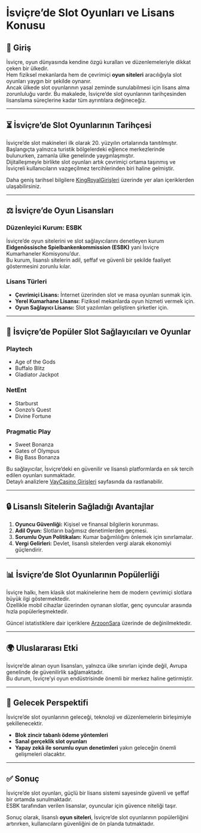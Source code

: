# İsviçre’de Slot Oyunları ve Lisans Konusu

## 📖 Giriş
İsviçre, oyun dünyasında kendine özgü kuralları ve düzenlemeleriyle dikkat çeken bir ülkedir.  
Hem fiziksel mekanlarda hem de çevrimiçi **oyun siteleri** aracılığıyla slot oyunları yaygın bir şekilde oynanır.  
Ancak ülkede slot oyunlarının yasal zeminde sunulabilmesi için lisans alma zorunluluğu vardır. Bu makalede, İsviçre’de slot oyunlarının tarihçesinden lisanslama süreçlerine kadar tüm ayrıntılara değineceğiz.  

---

## ⏳ İsviçre’de Slot Oyunlarının Tarihçesi
İsviçre’de slot makineleri ilk olarak 20. yüzyılın ortalarında tanıtılmıştır. Başlangıçta yalnızca turistik bölgelerdeki eğlence merkezlerinde bulunurken, zamanla ülke genelinde yaygınlaşmıştır.  
Dijitalleşmeyle birlikte slot oyunları artık çevrimiçi ortama taşınmış ve İsviçreli kullanıcıların vazgeçilmez tercihlerinden biri haline gelmiştir.  

Daha geniş tarihsel bilgilere [KingRoyalGirişleri](https://kingroyalgirisleri.com/) üzerinde yer alan içeriklerden ulaşabilirsiniz.  

---

## ⚖️ İsviçre’de Oyun Lisansları

### Düzenleyici Kurum: ESBK
İsviçre’de oyun sitelerini ve slot sağlayıcılarını denetleyen kurum **Eidgenössische Spielbankenkommission (ESBK)** yani İsviçre Kumarhaneler Komisyonu’dur.  
Bu kurum, lisanslı sitelerin adil, şeffaf ve güvenli bir şekilde faaliyet göstermesini zorunlu kılar.  

### Lisans Türleri
- **Çevrimiçi Lisans:** İnternet üzerinden slot ve masa oyunları sunmak için.  
- **Yerel Kumarhane Lisansı:** Fiziksel mekanlarda oyun hizmeti vermek için.  
- **Oyun Sağlayıcı Lisansı:** Slot yazılımları geliştiren şirketler için.  

---

## 🎰 İsviçre’de Popüler Slot Sağlayıcıları ve Oyunlar

### Playtech
- Age of the Gods  
- Buffalo Blitz  
- Gladiator Jackpot  

### NetEnt
- Starburst  
- Gonzo’s Quest  
- Divine Fortune  

### Pragmatic Play
- Sweet Bonanza  
- Gates of Olympus  
- Big Bass Bonanza  

Bu sağlayıcılar, İsviçre’deki en güvenilir ve lisanslı platformlarda en sık tercih edilen oyunları sunmaktadır.  
Detaylı analizlere [VayCasino Girişleri](https://www.vaycasinogirisleri.com/) sayfasında da rastlanabilir.  

---

## 🔒 Lisanslı Sitelerin Sağladığı Avantajlar

1. **Oyuncu Güvenliği:** Kişisel ve finansal bilgilerin korunması.  
2. **Adil Oyun:** Slotların bağımsız denetimlerden geçmesi.  
3. **Sorumlu Oyun Politikaları:** Kumar bağımlılığını önlemek için sınırlamalar.  
4. **Vergi Gelirleri:** Devlet, lisanslı sitelerden vergi alarak ekonomiyi güçlendirir.  

---

## 📊 İsviçre’de Slot Oyunlarının Popülerliği
İsviçre halkı, hem klasik slot makinelerine hem de modern çevrimiçi slotlara büyük ilgi göstermektedir.  
Özellikle mobil cihazlar üzerinden oynanan slotlar, genç oyuncular arasında hızla popülerleşmektedir.  

Güncel istatistiklere dair içeriklere [ArzoonSara](https://arzoonsara.com/) üzerinde de değinilmektedir.  

---

## 🌍 Uluslararası Etki
İsviçre’de alınan oyun lisansları, yalnızca ülke sınırları içinde değil, Avrupa genelinde de güvenilirlik sağlamaktadır.  
Bu durum, İsviçre’yi oyun endüstrisinde önemli bir merkez haline getirmiştir.  

---

## 🚀 Gelecek Perspektifi
İsviçre’de slot oyunlarının geleceği, teknoloji ve düzenlemelerin birleşimiyle şekillenecektir.  
- **Blok zincir tabanlı ödeme yöntemleri**  
- **Sanal gerçeklik slot oyunları**  
- **Yapay zekâ ile sorumlu oyun denetimleri** yakın geleceğin önemli gelişmeleri olacaktır.  

---

## ✅ Sonuç
İsviçre’de slot oyunları, güçlü bir lisans sistemi sayesinde güvenli ve şeffaf bir ortamda sunulmaktadır.  
ESBK tarafından verilen lisanslar, oyuncular için güvence niteliği taşır.  

Sonuç olarak, lisanslı **oyun siteleri**, İsviçre’de slot oyunlarının popülerliğini artırırken, kullanıcıların güvenliğini de ön planda tutmaktadır.  
